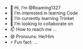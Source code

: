 - 👋 Hi, I’m @Roaming1327
- 👀 I’m interested in learning Code 
- 🌱 I’m currently learning Trinket
- 💞️ I’m looking to collaborate on 
- 📫 How to reach me ... 
- 😄 Pronouns: He/Him
- ⚡ Fun fact: ...

<!---
Roaming1327/Roaming1327 is a ✨ special ✨ repository because its `README.md` (this file) appears on your GitHub profile.
You can click the Preview link to take a look at your changes.
--->
